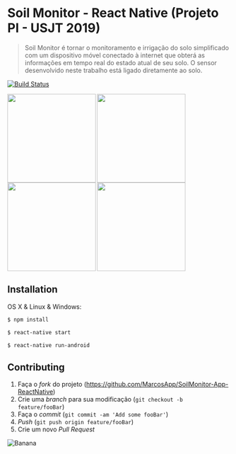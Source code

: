 # Soil Monitor - React Native (Projeto PI - USJT 2019)
> Soil Monitor é tornar o monitoramento e irrigação do solo simplificado com um
dispositivo móvel conectado à internet que obterá as informações em tempo real do estado atual de seu solo. O sensor desenvolvido neste trabalho está ligado diretamente ao solo.

[![Build Status][travis-image]][travis-url]

<img align="left" src="https://raw.githubusercontent.com/MarcosApp/SoilMonitor-App-ReactNative/ad3554e171c3c33ce7de026ba3a6e6ce0a09112e/rawimagemgit/imagem4.jpeg" width="200"/>
<img align="left" src="https://raw.githubusercontent.com/MarcosApp/SoilMonitor-App-ReactNative/ad3554e171c3c33ce7de026ba3a6e6ce0a09112e/rawimagemgit/imagem3.jpeg" width="200"/>
<img align="left" src="https://raw.githubusercontent.com/MarcosApp/SoilMonitor-App-ReactNative/ad3554e171c3c33ce7de026ba3a6e6ce0a09112e/rawimagemgit/imagem2.jpeg" width="200"/>
<img src="https://raw.githubusercontent.com/MarcosApp/SoilMonitor-App-ReactNative/ad3554e171c3c33ce7de026ba3a6e6ce0a09112e/rawimagemgit/imagem1.jpeg" width="200"/>

## Installation

OS X & Linux & Windows:

```sh
$ npm install
```
```sh
$ react-native start
```
```sh
$ react-native run-android
```

## Contributing

1. Faça o _fork_ do projeto (<https://github.com/MarcosApp/SoilMonitor-App-ReactNative>)
2. Crie uma _branch_ para sua modificação (`git checkout -b feature/fooBar`)
3. Faça o _commit_ (`git commit -am 'Add some fooBar'`)
4. _Push_ (`git push origin feature/fooBar`)
5. Crie um novo _Pull Request_


<!-- Markdown link & img dfn's -->
[npm-image]: https://img.shields.io/npm/v/datadog-metrics.svg?style=flat-square
[npm-url]: https://npmjs.org/package/datadog-metrics
[npm-downloads]: https://img.shields.io/npm/dm/datadog-metrics.svg?style=flat-square
[travis-image]: https://img.shields.io/travis/dbader/node-datadog-metrics/master.svg?style=flat-square
[travis-url]: https://travis-ci.org/dbader/node-datadog-metrics
[wiki]: https://github.com/yourname/yourproject/wiki


![Banana](http://cdn.osxdaily.com/wp-content/uploads/2013/07/dancing-banana.gif)
